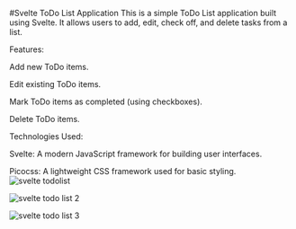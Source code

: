 #Svelte ToDo List Application
This is a simple ToDo List application built using Svelte. It allows users to add, edit, check off, and delete tasks from a list.

Features:

Add new ToDo items.

Edit existing ToDo items.

Mark ToDo items as completed (using checkboxes).

Delete ToDo items.

Technologies Used:

Svelte: A modern JavaScript framework for building user interfaces.

Picocss: A lightweight CSS framework used for basic styling.
![svelte todolist](https://github.com/Azra-2003/sveltetodolist/assets/157401242/c24eaf3d-ae30-4e1b-aed6-dddd5017a1f3)

![svelte todo list 2](https://github.com/Azra-2003/sveltetodolist/assets/157401242/f9065228-cd1b-4f97-ac89-ff8f9be2ae92)

![svelte todo list 3](https://github.com/Azra-2003/sveltetodolist/assets/157401242/c7bf1067-775f-46eb-b540-3057161dab3d)
